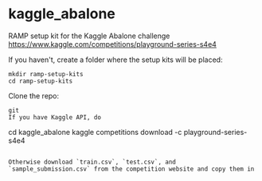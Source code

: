 # kaggle_abalone
RAMP setup kit for the Kaggle Abalone challenge https://www.kaggle.com/competitions/playground-series-s4e4

If you haven't, create a folder where the setup kits will be placed:
```
mkdir ramp-setup-kits
cd ramp-setup-kits
```

Clone the repo:
```
git 
If you have Kaggle API, do
```
cd kaggle_abalone
kaggle competitions download -c playground-series-s4e4
```

Otherwise download `train.csv`, `test.csv`, and `sample_submission.csv` from the competition website and copy them in 
